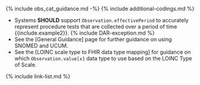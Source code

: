 
<!-- 
include parameters:
category (optional)
example1 (optional) 
example2 (optional)
recommendation (optional - extra recommendation inserted after first sentence in obs_cat_guidance.md)
example usage:
{% raw %} 
{% include observation_guidance_1.md category="laboratory" example1=" such as 'chemistry'" example2=" (for example, a 24-Hour Urine Collection test)" recommendation="Server**SHOULD** use [Observation Category Codes] if applicable." %}
{% endraw %} -->

{% include obs_cat_guidance.md -%}
{% include additional-codings.md %}
* Systems **SHOULD** support `Observation.effectivePeriod` to accurately represent procedure tests that are collected over a period of time {{include.example2}}.
{% include DAR-exception.md %}
* See the [General Guidance] page for further guidance on using SNOMED and UCUM.
* See the [LOINC scale type to FHIR data type mapping] for guidance on which `Observation.value[x]` data type to use based on the LOINC Type of Scale.

{% include link-list.md %}
